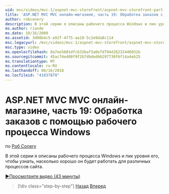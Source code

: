 ```yaml
---
uid: mvc/videos/mvc-1/aspnet-mvc-storefront/aspnet-mvc-storefront-part-19-processing-orders-with-windows-workflow
title: 'ASP.NET MVC MVC онлайн-магазине, часть 19: Обработка заказов с рабочим процессом Windows | Документация Майкрософт'
author: robconery
description: В этой серии я описаны рабочего процесса Windows и пик уровня его, чтобы узнать, насколько хорошо он будет работать для различных процессов сайта.
ms.author: riande
ms.date: 10/16/2008
ms.assetid: 3d08b4c5-a92f-4f75-aa10-5c2e9da8c114
msc.legacyurl: /mvc/videos/mvc-1/aspnet-mvc-storefront/aspnet-mvc-storefront-part-19-processing-orders-with-windows-workflow
msc.type: video
ms.openlocfilehash: 8a7ee5601dfc632baf3a0efd794d28232446032b
ms.sourcegitcommit: 45ac74e400f9f2b7dbded66297730f6f14a4eb25
ms.translationtype: MT
ms.contentlocale: ru-RU
ms.lasthandoff: 08/16/2018
ms.locfileid: "41837879"
---
```

<a name="aspnet-mvc-mvc-storefront-part-19-processing-orders-with-windows-workflow"></a>ASP.NET MVC MVC онлайн-магазине, часть 19: Обработка заказов с помощью рабочего процесса Windows
====================
по [Роб Conery](https://github.com/robconery)

В этой серии я описаны рабочего процесса Windows и пик уровня его, чтобы узнать, насколько хорошо он будет работать для различных процессов сайта.

[&#9654;Просмотрите видео (43 минуты)](https://channel9.msdn.com/Blogs/ASP-NET-Site-Videos/aspnet-mvc-mvc-storefront-part-19-processing-orders-with-windows-workflow)

> [!div class="step-by-step"]
> [Назад](aspnet-mvc-storefront-part-18-creating-an-experience.md)
> [Вперед](aspnet-mvc-storefront-part-19a-windows-workflow-followup.md)
